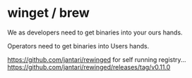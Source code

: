 # winget / brew

We as developers need to get binaries into your ours hands.

Operators need to get binaries into Users hands.

https://github.com/jantari/rewinged for self running registry...
https://github.com/jantari/rewinged/releases/tag/v0.11.0
